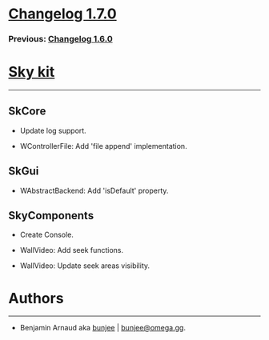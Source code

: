 # [Changelog 1.7.0](http://omega.gg/Sky/changes/1.7.0.html)

### Previous: [Changelog 1.6.0](1.6.0.html)

# [Sky kit](http://omega.gg/Sky)
---

## SkCore

- Update log support.

- WControllerFile: Add 'file append' implementation.


## SkGui

- WAbstractBackend: Add 'isDefault' property.


## SkyComponents

- Create Console.

- WallVideo: Add seek functions.

- WallVideo: Update seek areas visibility.


# Authors
---

- Benjamin Arnaud aka [bunjee](http://bunjee.me) | <bunjee@omega.gg>.

